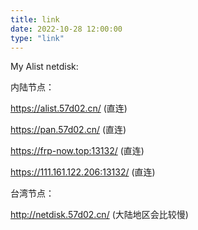 ```yaml
---
title: link
date: 2022-10-28 12:00:00
type: "link"
---
```


My Alist netdisk:

内陆节点：

https://alist.57d02.cn/	(直连)

https://pan.57d02.cn/	(直连)

https://frp-now.top:13132/	(直连)

https://111.161.122.206:13132/	(直连)

台湾节点：

http://netdisk.57d02.cn/	(大陆地区会比较慢)

